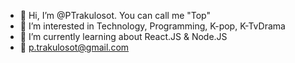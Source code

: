 - 👋 Hi, I’m @PTrakulosot. You can call me "Top"
- 👀 I’m interested in Technology, Programming, K-pop, K-TvDrama
- 🌱 I’m currently learning about React.JS & Node.JS
- :email: p.trakulosot@gmail.com 
